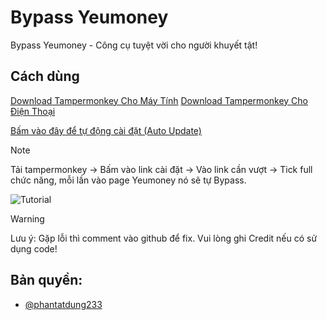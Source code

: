 
# Bypass Yeumoney

Bypass Yeumoney - Công cụ tuyệt vời cho người khuyết tật!


## Cách dùng

[Download Tampermonkey Cho Máy Tính](https://chromewebstore.google.com/detail/tampermonkey/dhdgffkkebhmkfjojejmpbldmpobfkfo)
[Download Tampermonkey Cho Điện Thoại](https://chromewebstore.google.com/detail/tampermonkey-legacy/lcmhijbkigalmkeommnijlpobloojgfn)

[Bấm vào đây để tự động cài đặt (Auto Update)](https://github.com/phantatdung233/bypass-yeumoney/raw/main/tampermonkey.user.js)

> [!NOTE]
> Tải tampermonkey -> Bấm vào link cài đặt -> Vào link cần vượt -> Tick full chức năng, mỗi lần vào page Yeumoney nó sẽ tự Bypass.

![Tutorial](https://img.upanh.tv/2025/03/10/Screenshot-2025-03-10-195639.png)


> [!WARNING]
Lưu ý: Gặp lỗi thì comment vào github để fix. Vui lòng ghi Credit nếu có sử dụng code!


## Bản quyền:
- [@phantatdung233](https://www.github.com/phantatdung233)

